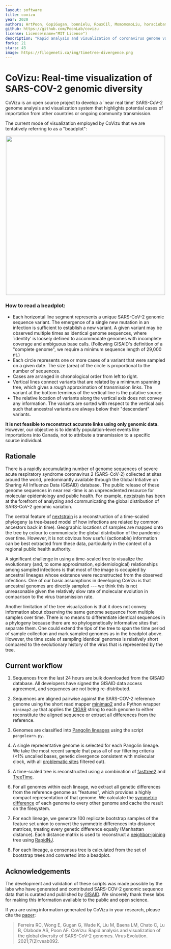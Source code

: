 ```yaml
---
layout: software
title: covizu
year: 2020
authors: ArtPoon, GopiGugan, bonnielu, RouxCil, MomomomoLiu, horaciobam, kwade4, SandeepThokala, nav-mohan, babarlelephant, Abayomi-Olabode, dpannguyen, ewong347, SyouTono242, ebrintn
github: https://github.com/PoonLab/covizu
license: License(name="MIT License")
description: "Rapid analysis and visualization of coronavirus genome variation"
forks: 21
stars: 43
image: https://filogeneti.ca/img/timetree-divergence.png
---
```


# CoVizu: Real-time visualization of SARS-COV-2 genomic diversity

CoVizu is an open source project to develop a `near real time' SARS-CoV-2 genome analysis and visualization system that highlights potential cases of importation from other countries or ongoing community transmission.

The current mode of visualization employed by CoVizu that we are tentatively referring to as a "beadplot":

<p align="center">
<img src="doc/beadplot.png" width="500px"/>
</p>

### How to read a beadplot:

* Each horizontal line segment represents a unique SARS-CoV-2 genomic sequence variant.  The emergence of a single new mutation in an infection is sufficient to establish a new variant.  A given variant may be observed multiple times as identical genome sequences, where `identity' is loosely defined to accommodate genomes with incomplete coverage and ambiguous base calls.  (Following GISAID's definition of a "complete genome", we require a minimum sequence length of 29,000 nt.)
* Each circle represents one or more cases of a variant that were sampled on a given date.  The size (area) of the circle is proportional to the number of sequences.
* Cases are arranged in chronological order from left to right.
* Vertical lines connect variants that are related by a minimum spanning tree, which gives a *rough* approximation of transmission links.  The variant at the bottom terminus of the vertical line is the putative source.  
* The relative location of variants along the vertical axis does not convey any information.  The variants are sorted with respect to the vertical axis such that ancestral variants are always below their "descendant" variants.

**It is not feasible to reconstruct accurate links using only genomic data.**  However, our objective is to identify population-level events like importations into Canada, not to attribute a transmission to a specific source individual.


## Rationale

There is a rapidly accumulating number of genome sequences of severe acute 
respiratory syndrome coronavirus 2 (SARS-CoV-2) collected at sites around 
the world, predominantly available through the Global Intiative on Sharing 
All Influenza Data (GISAID) database.
The public release of these genome sequences in near real-time is an 
unprecedented resource for molecular epidemiology and public health.
For example, [nextstrain](http://nextstrain.org) has been at the forefront 
of analyzing and communicating the global distribution of SARS-CoV-2 genomic 
variation.

The central feature of [nextstrain](nextstrain.org) is a reconstruction of 
a time-scaled phylogeny (a tree-based model of how infections are related 
by common ancestors back in time).
Geographic locations of samples are mapped onto the tree by colour to 
communicate the global distribution of the pandemic over time.
However, it is not obvious how useful (actionable) information can be best 
extracted from these data, particularly in the context of a regional public 
health authority.

A significant challenge in using a time-scaled tree to visualize the 
evolutionary (and, to some approximation, epidemiological) relationships 
among sampled infections is that most of the image is occupied by 
ancestral lineages whose existence were reconstructed from the observed 
infections.
One of our basic assumptions in developing CoVizu is that ancestral genomes 
are directly sampled --- we think this is not unreasonable given the 
relatively slow rate of molecular evolution in comparison to the virus 
transmission rate.

Another limitation of the tree visualization is that it does not convey 
information about observing the same genome sequence from multiple samples 
over time.
There is no means to differentiate identical sequences in a phylogeny 
because there are no phylogenetically informative sites that separate them.
One could extend the tips of the tree to span the time period of sample 
collection and mark sampled genomes as in the beadplot above.
However, the time scale of sampling identical genomes is relatively short 
compared to the evolutionary history of the virus that is represented by 
the tree.


## Current workflow

1. Sequences from the last 24 hours are bulk downloaded from the GISAID database.  All developers have signed the GISAID data access agreement, and sequences are not being re-distributed.

2. Sequences are aligned pairwise against the SARS-COV-2 reference genome using the short read mapper [minimap2](https://github.com/lh3/minimap2) and a Python wrapper `minimap2.py` that applies the [CIGAR](https://samtools.github.io/hts-specs/SAMv1.pdf) string to each genome to either reconstitute the aligned sequence or extract all differences from the reference. 

3. Genomes are classified into [Pangolin lineages](https://github.com/cov-lineages/pangolin) using the script `pangolearn.py`.

3. A single representative genome is selected for each Pangolin lineage.  We take the most recent sample that pass all of our filtering criteria (<1% uncalled bases, genetic divergence consistent with molecular clock, with all [problematic sites](https://github.com/W-L/ProblematicSites_SARS-CoV2) filtered out).

4. A time-scaled tree is reconstructed using a combination of [fasttree2](http://www.microbesonline.org/fasttree/) and [TreeTime](https://github.com/neherlab/treetime).

5. For all genomes within each lineage, we extract all genetic differences from the reference genome as "features", which provides a highly compact representation of that genome.  We calculate the [symmetric difference](https://en.wikipedia.org/wiki/Symmetric_difference) of each genome to every other genome and cache the result on the filesystem.

6. For each lineage, we generate 100 replicate bootstrap samples of the feature set union to convert the symmetric differences into distance matrices, treating every genetic difference equally (Manhattan distance).  Each distance matrix is used to reconstruct a [neighbor-joining](https://en.wikipedia.org/wiki/Neighbor_joining) tree using [RapidNJ](https://birc.au.dk/software/rapidnj/).

7. For each lineage, a consensus tree is calculated from the set of bootstrap trees and converted into a beadplot.


## Acknowledgements
The development and validation of these scripts was made possible by the labs who have generated and contributed SARS-COV-2 genomic sequence data that is curated and published by [GISAID](https://www.gisaid.org/).  We sincerely thank these labs for making this information available to the public and open science.

If you are using information generated by CoVizu in your research, please cite the [paper](https://academic.oup.com/ve/article/7/2/veab092/6431771):

> Ferreira RC, Wong E, Gugan G, Wade K, Liu M, Baena LM, Chato C, Lu B, Olabode AS, Poon AF. CoVizu: Rapid analysis and visualization of the global diversity of SARS-CoV-2 genomes. Virus Evolution. 2021;7(2):veab092.
